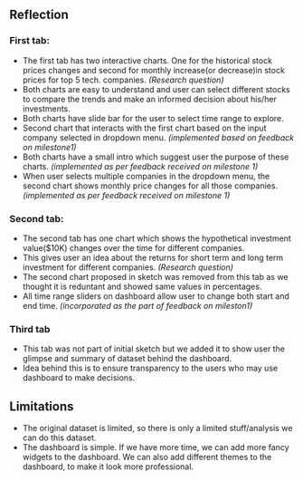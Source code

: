 
## Reflection

### First tab:
- The first tab has two interactive charts. One for the historical stock prices changes and second for monthly increase(or decrease)in stock prices for top 5 tech. companies. *(Research question)*
- Both charts are easy to understand and user can select different stocks to compare the trends and make an informed decision about his/her investments.
- Both charts have slide bar for the user to select time range to explore.
- Second chart that interacts with the first chart based on the input company selected in dropdown menu. *(implemented based on feedback on milestone1)*
- Both charts have a small intro which suggest user the purpose of these charts. *(implemented as per feedback received on milestone 1)*
- When user selects multiple companies in the dropdown menu, the second chart shows monthly price changes for all those companies. *(implemented as per feedback received on milestone 1)*


### Second tab:
- The second tab has one chart which shows the hypothetical investment value($10K) changes over the time for different companies. 
- This gives user an idea about the returns for short term and long term investment for different companies. *(Research question)*
- The second chart proposed in sketch was removed from this tab as we thought it is reduntant and showed same values in percentages. 
- All time range sliders on dashboard allow user to change both start and end time. *(incorporated as the part of feedback on mileston1)*

### Third tab
- This tab was not part of initial sketch but we added it to show user the glimpse and summary of dataset behind the dashboard.
- Idea behind this is to ensure transparency to the users who may use dashboard to make decisions. 

## Limitations
- The original dataset is limited, so there is only a limited stuff/analysis we can do this dataset.
- The dashboard is simple. If we have more time, we can add more fancy widgets to the dashboard. We can also add different themes to the dashboard, to make it look more professional.  



 


